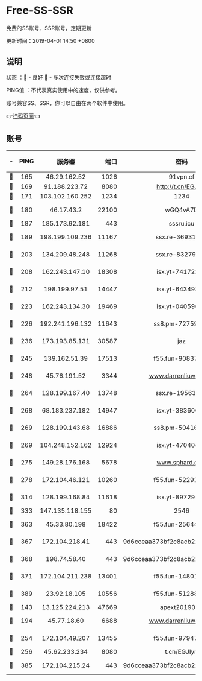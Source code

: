 # Free-SS-SSR

免费的SS账号、SSR账号，定期更新

更新时间：2019-04-01 14:50 +0800

## 说明

状态     ：🙂 - 良好 🙁 - 多次连接失败或连接超时

PING值   ：不代表真实使用中的速度，仅供参考。

账号兼容SS、SSR，你可以自由在两个软件中使用。

👉[扫码页面](https://liesauer.github.io/Free-SS-SSR/)👈

## 账号

|-|PING|服务器|端口|密码|加密方式|区域|
|:----:|:----:|:-----:|-----:|:----:|:----:|:----:|
|🙂|165|46.29.162.52|1026|91vpn.cf|rc4-md5|RU|
|🙂|169|91.188.223.72|8080|http://t.cn/EGJIyrl|rc4-md5|RU|
|🙂|171|103.102.160.252|1234|1234|rc4-md5|JP|
|🙂|180|46.17.43.2|22100|wGQ4vA7D|aes-256-gcm|RU|
|🙂|187|185.173.92.181|443|sssru.icu|rc4-md5|RU|
|🙂|189|198.199.109.236|11167|ssx.re-36931734|aes-256-cfb|US|
|🙂|203|134.209.48.248|11268|ssx.re-83279244|aes-256-cfb|US|
|🙂|208|162.243.147.10|18308|isx.yt-74172244|aes-256-cfb|US|
|🙂|212|198.199.97.51|14447|isx.yt-64349334|aes-256-cfb|US|
|🙂|223|162.243.134.30|19469|isx.yt-04059009|aes-256-cfb|US|
|🙂|226|192.241.196.132|11643|ss8.pm-72759398|aes-256-cfb|US|
|🙂|236|173.193.85.131|30587|jaz|aes-256-cfb|US|
|🙂|245|139.162.51.39|17513|f55.fun-90837350|aes-256-cfb|SG|
|🙂|248|45.76.191.52|3344|www.darrenliuwei.com|aes-256-cfb|AU|
|🙂|264|128.199.167.40|13748|ssx.re-19563702|aes-256-cfb|SG|
|🙂|268|68.183.237.182|14947|isx.yt-38360032|aes-256-cfb|SG|
|🙂|269|128.199.143.68|16886|ss8.pm-50416761|aes-256-cfb|SG|
|🙂|269|104.248.152.162|12924|isx.yt-47040451|aes-256-cfb|SG|
|🙂|275|149.28.176.168|5678|www.sphard.com|aes-256-cfb|SG|
|🙂|278|172.104.46.121|10260|f55.fun-52291486|aes-256-cfb|SG|
|🙂|314|128.199.168.84|11618|isx.yt-89729169|aes-256-cfb|SG|
|🙂|333|147.135.118.155|80|2546|chacha20|US|
|🙂|363|45.33.80.198|18422|f55.fun-25644172|aes-256-cfb|US|
|🙂|367|172.104.218.41|443|9d6cceaa373bf2c8acb22e60b6a58be6|aes-256-cfb|US|
|🙂|368|198.74.58.40|443|9d6cceaa373bf2c8acb22e60b6a58be6|aes-256-cfb|US|
|🙂|371|172.104.211.238|13401|f55.fun-14801280|aes-256-cfb|US|
|🙂|389|23.92.18.105|10556|f55.fun-51288574|aes-256-cfb|US|
|🙂|143|13.125.224.213|47669|apext2019001|chacha20|KR|
|🙂|194|45.77.18.60|6688|www.darrenliuwei.com|aes-256-cfb|JP|
|🙂|254|172.104.49.207|13455|f55.fun-97947555|aes-256-cfb|SG|
|🙂|256|45.62.233.234|8080|t.cn/EGJIyrl|rc4-md5|CA|
|🙂|385|172.104.215.24|443|9d6cceaa373bf2c8acb22e60b6a58be6|aes-256-cfb|US|
